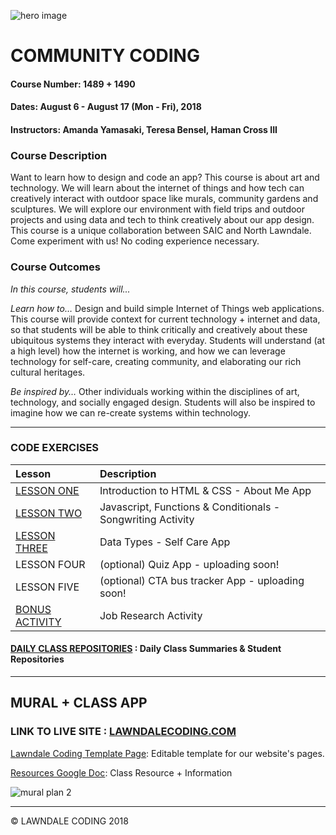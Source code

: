 ![hero image](./assets/hero.jpg)

# COMMUNITY CODING

#### Course Number: 1489 + 1490
#### Dates: August 6 - August 17 (Mon - Fri), 2018
#### Instructors: Amanda Yamasaki, Teresa Bensel, Haman Cross III

### Course Description
Want to learn how to design and code an app? This course is about art and technology. We will learn about the internet of things and how tech can creatively interact with outdoor space like murals, community gardens and sculptures. We will explore our environment with field trips and outdoor projects and using data and tech to think creatively about our app design. This course is a unique collaboration between SAIC and North Lawndale. Come experiment with us! 
No coding experience necessary.   


### Course Outcomes
*In this course, students will...*

*Learn how to…* Design and build simple Internet of Things web applications. This course will provide context for current technology + internet and data, so that students will be able to think critically and creatively about these ubiquitous systems they interact with everyday.  Students will understand (at a high level) how the internet is working, and how we can leverage technology for self-care, creating community, and elaborating our rich cultural heritages. 

*Be inspired by…* Other individuals working within the disciplines of art, technology, and socially engaged design.  Students will also be inspired to imagine how we can re-create systems within technology.  


***

### CODE EXERCISES

|Lesson|Description|
|:---|:---|
|[LESSON ONE](./1_lesson)| Introduction to HTML & CSS - About Me App|
|[LESSON TWO](./2_lesson)| Javascript, Functions & Conditionals - Songwriting Activity|
|[LESSON THREE](./3_lesson)| Data Types - Self Care App|
|LESSON FOUR| (optional) Quiz App - uploading soon!|
|LESSON FIVE| (optional) CTA bus tracker App - uploading soon!|
|[BONUS ACTIVITY](./job_activity)| Job Research Activity|

#### [DAILY CLASS REPOSITORIES](./student_repositories) : Daily Class Summaries & Student Repositories

***

## MURAL + CLASS APP

### LINK TO LIVE SITE : [LAWNDALECODING.COM](https://lawndalecoding.com/)

[Lawndale Coding Template Page](https://glitch.com/edit/#!/lawndalecoding-template): Editable template for our website's pages.

[Resources Google Doc](https://docs.google.com/document/d/1ZR6oJjrbNmkgdz8zqibETfTppLs7pC6LQnZlhBiQwP4/edit?ts=5b744070): Class Resource + Information

![mural plan 2](./assets/kanban.jpg)

***

© LAWNDALE CODING 2018

